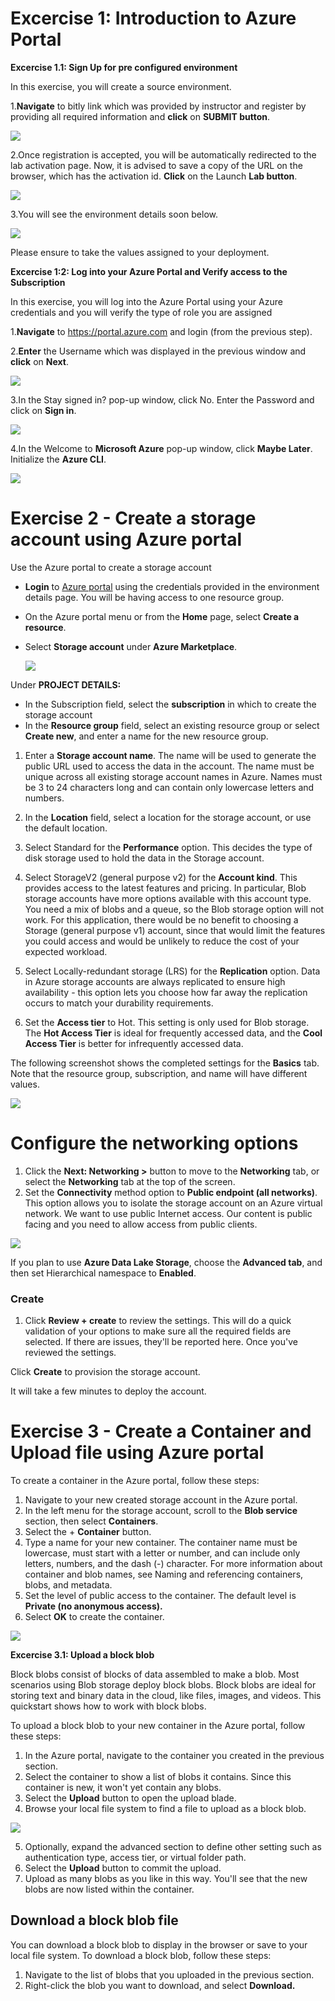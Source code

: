 # Excercise 1: Introduction to Azure Portal

**Excercise 1.1: Sign Up for pre configured environment**<br/>

In this exercise, you will create a source environment.

1.**Navigate** to bitly link which was provided by instructor and register by providing all required information and **click** on **SUBMIT button**.<br/>

  <img src="images/str11.jpg"/><br/>
 
2.Once registration is accepted, you will be automatically redirected to the lab activation page. Now, it is advised to save a copy of the URL on the browser, which has the activation id. **Click** on the Launch **Lab button**.<br/>

<img src="images/str12.png"/><br/>

3.You will see the environment details soon below.<br/>

<img src="images/str13.png"/><br/>

Please ensure to take the values assigned to your deployment.<br/>

**Excercise 1:2: Log into your Azure Portal and Verify access to the Subscription**<br/>

In this exercise, you will log into the Azure Portal using your Azure credentials and you will verify the type of role you are assigned

1.**Navigate** to https://portal.azure.com and login (from the previous step).<br/>

2.**Enter** the Username which was displayed in the previous window and **click** on **Next**.

<img src="images/str8.jpg"/><br/>

3.In the Stay signed in? pop-up window, click No. Enter the Password and click on **Sign in**.

<img src="images/str9.jpg"/><br/>

4.In the Welcome to **Microsoft Azure** pop-up window, click **Maybe Later**. Initialize the **Azure CLI**.

<img src="images/str10.jpg"/><br/>

# Exercise 2 - Create a storage account using Azure portal
Use the Azure portal to create a storage account


- **Login** to [Azure portal](https://portal.azure.com) using the credentials provided in the environment details page. You will be having access to one resource group.</br>
- On the Azure portal menu or from the **Home** page, select **Create a resource**.
- Select **Storage account** under **Azure Marketplace**. <br/>
 
  <img src="images/str1.png"/><br/>
 
 Under **PROJECT DETAILS:**
- In the Subscription field, select the **subscription** in which to create the storage account
- In the **Resource group** field, select an existing resource group or select **Create new**, and enter a name for the new resource group.
1. Enter a **Storage account name**. The name will be used to generate the public URL used to access the data in the account. The name must be unique across all existing storage account names in Azure. Names must be 3 to 24 characters long and can contain only lowercase letters and numbers.

2. In the **Location** field, select a location for the storage account, or use the default location.

3. Select Standard for the **Performance** option. This decides the type of disk storage used to hold the data in the Storage account.

4. Select StorageV2 (general purpose v2) for the **Account kind**. This provides access to the latest features and pricing. In particular, Blob storage accounts have more options available with this account type. You need a mix of blobs and a queue, so the Blob storage option will not work. For this application, there would be no benefit to choosing a Storage (general purpose v1) account, since that would limit the features you could access and would be unlikely to reduce the cost of your expected workload.

5. Select Locally-redundant storage (LRS) for the **Replication** option. Data in Azure storage accounts are always replicated to ensure high availability - this option lets you choose how far away the replication occurs to match your durability requirements.

6. Set the **Access tier** to Hot. This setting is only used for Blob storage. The **Hot Access Tier** is ideal for frequently accessed data, and the **Cool Access Tier** is better for infrequently accessed data.

The following screenshot shows the completed settings for the **Basics** tab. Note that the resource group, subscription, and name will have different values.

<img src="images/str2.jpg"/><br/>

      
# Configure the networking options

1. Click the **Next: Networking >** button to move to the **Networking** tab, or select the **Networking** tab at the top of the screen.
2. Set the **Connectivity** method option to **Public endpoint (all networks)**. This option allows you to isolate the storage account on an Azure virtual network. We want to use public Internet access. Our content is public facing and you need to allow access from public clients.

<img src="images/str3.jpg"/><br/>

If you plan to use **Azure Data Lake Storage**, choose the **Advanced tab**, and then set Hierarchical namespace to **Enabled**.

### Create

1. Click **Review + create** to review the settings. This will do a quick validation of your options to make sure all the required fields are selected. If there are issues, they'll be reported here. Once you've reviewed the settings.

Click **Create** to provision the storage account.

It will take a few minutes to deploy the account.

# Exercise 3 - Create a Container and Upload file using Azure portal

To create a container in the Azure portal, follow these steps:

1. Navigate to your new created storage account in the Azure portal.
2. In the left menu for the storage account, scroll to the **Blob service** section, then select **Containers**.
3. Select the + **Container** button.
4. Type a name for your new container. The container name must be lowercase, must start with a letter or number, and can include only letters, numbers, and the dash (-) character. For more information about container and blob names, see Naming and referencing containers, blobs, and metadata.
5. Set the level of public access to the container. The default level is **Private (no anonymous access).**
6. Select **OK** to create the container.

<img src="images/str5.jpg"/><br/>

**Excercise 3.1: Upload a block blob**<br/>

Block blobs consist of blocks of data assembled to make a blob. Most scenarios using Blob storage deploy block blobs. Block blobs are ideal for storing text and binary data in the cloud, like files, images, and videos. This quickstart shows how to work with block blobs.

To upload a block blob to your new container in the Azure portal, follow these steps:

1. In the Azure portal, navigate to the container you created in the previous section.
2. Select the container to show a list of blobs it contains. Since this container is new, it won't yet contain any blobs.
3. Select the **Upload** button to open the upload blade.
4. Browse your local file system to find a file to upload as a block blob.

<img src="images/str7.jpg"/><br/>

5. Optionally, expand the advanced section to define other setting such as authentication type, access tier, or virtual folder path.
6. Select the **Upload** button to commit the upload.
7. Upload as many blobs as you like in this way. You'll see that the new blobs are now listed within the container.

## Download a block blob file

You can download a block blob to display in the browser or save to your local file system. To download a block blob, follow these steps:

1. Navigate to the list of blobs that you uploaded in the previous section.
2. Right-click the blob you want to download, and select **Download.**


